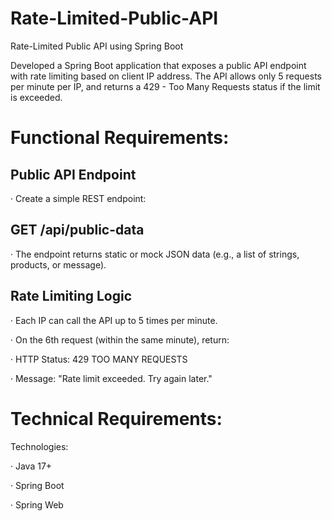 # Rate-Limited-Public-API
Rate-Limited Public API using Spring Boot

Developed a Spring Boot application that exposes a public API endpoint with rate limiting based on client IP address. The API allows only 5 requests per minute per IP, and returns a 429 - Too Many Requests status if the limit is exceeded.


# Functional Requirements:

## Public API Endpoint

· Create a simple REST endpoint:

## GET /api/public-data

· The endpoint returns static or mock JSON data (e.g., a list of strings, products, or message).

## Rate Limiting Logic

· Each IP can call the API up to 5 times per minute.

· On the 6th request (within the same minute), return:

· HTTP Status: 429 TOO MANY REQUESTS

· Message: "Rate limit exceeded. Try again later."



# Technical Requirements:

Technologies:

· Java 17+

· Spring Boot

· Spring Web
